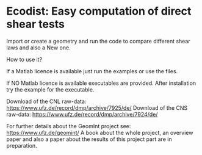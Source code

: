 # Ecodist: Easy computation of direct shear tests
Import or create a geometry and run the code to compare different shear laws and also a New one.

How to use it?

If a Matlab licence is available just run the examples or use the files.

If NO Matlab licence is available executables are provided. After installation try the example for the executable.

Download of the CNL raw-data: https://www.ufz.de/record/dmp/archive/7925/de/
Download of the CNS raw-data: https://www.ufz.de/record/dmp/archive/7924/de/

For further details about the GeomInt project see: https://www.ufz.de/geomint/
A book about the whole project, an overview paper and also a paper about the results of this project part are in preparation.
